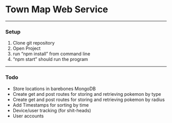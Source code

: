 # Town Map Web Service
---- 
### Setup
1. Clone git repository
2. Open Project
2. run “npm install” from command line
3. “npm start” should run the program
---- 
### Todo
- Store locations in barebones MongoDB
- Create get and post routes for storing and retrieving pokemon by type
- Create get and post routes for storing and retrieving pokemon by radius
- Add Timestamps for sorting by time
- Device/user tracking (for shit-heads)
- User accounts